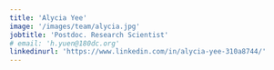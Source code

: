 ```yaml
---
title: 'Alycia Yee'
image: '/images/team/alycia.jpg'
jobtitle: 'Postdoc. Research Scientist'
# email: 'h.yuen@180dc.org'
linkedinurl: 'https://www.linkedin.com/in/alycia-yee-310a8744/'
---
```


